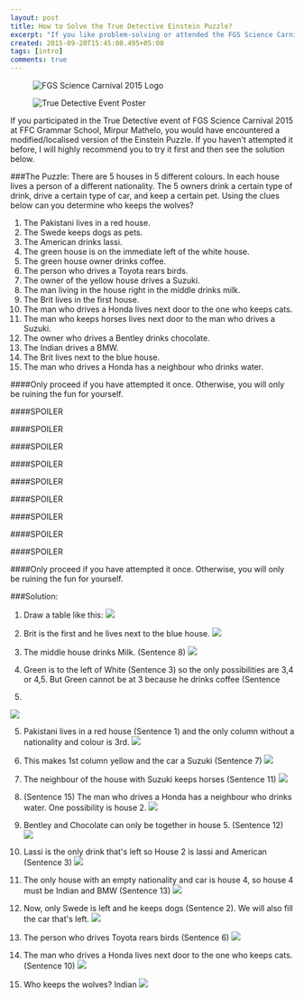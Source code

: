 ```yaml
---
layout: post
title: How to Solve the True Detective Einstein Puzzle?
excerpt: "If you like problem-solving or attended the FGS Science Carnival 2015, this is for you."
created: 2015-09-20T15:45:08.495+05:00
tags: [intro]
comments: true
---
```


<figure class="small">
	<img alt="FGS Science Carnival 2015 Logo" src="http://4.bp.blogspot.com/-FOkL9rh9T0o/Vf6DreiyB0I/AAAAAAAAuCc/eZph1RpFRxE/s1600/Science%2BCarnival%2BLogo%2BNice%2BBackground.png"></a>
</figure>

<figure class="small">
	<img alt="True Detective Event Poster" src="http://2.bp.blogspot.com/-IRwxVL_AwYY/Vf6FIKi8hkI/AAAAAAAAuCk/t23rTzTL1hg/s1600/Slide4.PNG"></a>
</figure>


If you participated in the True Detective event of FGS Science Carnival 2015 at FFC Grammar School, Mirpur Mathelo, you would have encountered a modified/localised version of the Einstein Puzzle. If you haven't attempted it before, I will highly recommend you to try it first and then see the solution below.


###The Puzzle: 
There are 5 houses in 5 different colours. In each house lives a person of a different nationality. The 5 owners drink a certain type of drink, drive a certain type of car, and keep a certain pet. Using the clues below can you determine who keeps the wolves?  

1. The Pakistani lives in a red house.
2. The Swede keeps dogs as pets.
3. The American drinks lassi.
4. The green house is on the immediate left of the white house.
5. The green house owner drinks coffee.
6. The person who drives a Toyota rears birds.
7. The owner of the yellow house drives a Suzuki.
8. The man living in the house right in the middle drinks milk.
9. The Brit lives in the first house.
10. The man who drives a Honda lives next door to the one who keeps cats.
11. The man who keeps horses lives next door to the man who drives a Suzuki.
12. The owner who drives a Bentley drinks chocolate.
13. The Indian drives a BMW.
14. The Brit lives next to the blue house.
15. The man who drives a Honda has a neighbour who drinks water.

####Only proceed if you have attempted it once. Otherwise, you will only be ruining the fun for yourself.


####SPOILER


####SPOILER


####SPOILER


####SPOILER


####SPOILER


####SPOILER


####SPOILER


####SPOILER


####SPOILER


####Only proceed if you have attempted it once. Otherwise, you will only be ruining the fun for yourself.

###Solution:

1. Draw a table like this: 
![](http://2.bp.blogspot.com/-kD5q01-q3HQ/Vf5_mtBBHFI/AAAAAAAAuAo/E5PSmG0Q0Wk/s1600/Slide1.PNG)


2. Brit is the first and he lives next to the blue house.
![](http://2.bp.blogspot.com/-jnh3QkwkWJI/Vf5_raJMvRI/AAAAAAAAuBg/8oGlEBfkF-k/s1600/Slide2.PNG)


3. The middle house drinks Milk. (Sentence 8)
![](http://4.bp.blogspot.com/--uAKqK0f60Y/Vf5_rssIobI/AAAAAAAAuBk/H8izutbk_U4/s1600/Slide3.PNG) 


4. Green is to the left of White (Sentence 3) so the only possibilities 
are 3,4 or 4,5. But Green cannot be at 3 because he drinks coffee (Sentence 
5) 
![](http://2.bp.blogspot.com/-sofnfwpKllI/Vf5_sILjHYI/AAAAAAAAuBs/jJc_6QeCU8w/s1600/Slide4.PNG) 


5. Pakistani lives in a red house (Sentence 1) and the only column without a 
nationality and colour is 3rd. 
![](http://4.bp.blogspot.com/-DdolP3-JirE/Vf5_s8Hyc5I/AAAAAAAAuB0/mTEuIMmAU9M/s1600/Slide5.PNG) 


6. This makes 1st column yellow and the car a Suzuki (Sentence 7) 
![](http://2.bp.blogspot.com/-pMK6Ca7Bq7Y/Vf5_tVCxHJI/AAAAAAAAuB8/vq8wQTPXWRo/s1600/Slide6.PNG) 


7. The neighbour of the house with Suzuki keeps horses (Sentence 11) 
![](http://4.bp.blogspot.com/-5-HUiHQIALs/Vf5_tzlBbzI/AAAAAAAAuCE/qbzzJGJ0TQ8/s1600/Slide7.PNG) 


8. (Sentence 15) The man who drives a Honda has a neighbour who drinks water. 
One possibility is house 2. 
![](http://2.bp.blogspot.com/-Yp-LTa4Sw14/Vf5_us6s6WI/AAAAAAAAuCI/lwiqPYtYtXk/s1600/Slide8.PNG) 


9. Bentley and Chocolate can only be together in house 5. (Sentence 12) 
![](http://1.bp.blogspot.com/-oZK3XsJprDE/Vf5_vjoksBI/AAAAAAAAuCQ/c54jvCCUaMo/s1600/Slide9.PNG) 


10. Lassi is the only drink that's left so House 2 is lassi and American 
(Sentence 3) 
![](http://2.bp.blogspot.com/-anwEacfxs-M/Vf5_nNcL3iI/AAAAAAAAuAs/0qAoyYzuxX8/s1600/Slide10.PNG) 


11. The only house with an empty nationality and car is house 4, so house 4 
must be Indian and BMW (Sentence 13) 
![](http://1.bp.blogspot.com/-Dh3X1uJqSdg/Vf5_nW_d3SI/AAAAAAAAuAw/00dR6nCnwto/s1600/Slide11.PNG) 


12. Now, only Swede is left and he keeps dogs (Sentence 2). We will also fill 
the car that's left. 
![](http://2.bp.blogspot.com/-x2PJZvrZQoY/Vf5_pFkavOI/AAAAAAAAuBA/VQC12jBC8_w/s1600/Slide12.PNG) 


13. The person who drives Toyota rears birds (Sentence 6) 
![](http://2.bp.blogspot.com/-sVG7dmpFUhM/Vf5_pJmkKbI/AAAAAAAAuBE/1aj1yDcLquY/s1600/Slide13.PNG) 


14. The man who drives a Honda lives next door to the one who keeps cats. 
(Sentence 10) 
![](http://2.bp.blogspot.com/-6KE5yJ9Li98/Vf5_qNq4IYI/AAAAAAAAuBM/91RX_-oehG8/s1600/Slide14.PNG) 


15. Who keeps the wolves? Indian 
![](http://4.bp.blogspot.com/-DbRntGUtxeQ/Vf5_q3d07bI/AAAAAAAAuBY/yyX9kCQ9Ne8/s1600/Slide15.PNG) 
